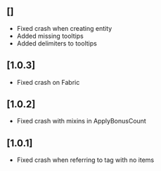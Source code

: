 ## []

- Fixed crash when creating entity
- Added missing tooltips
- Added delimiters to tooltips

## [1.0.3]

- Fixed crash on Fabric

## [1.0.2]

- Fixed crash with mixins in ApplyBonusCount

## [1.0.1]

- Fixed crash when referring to tag with no items
